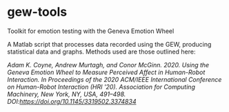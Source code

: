 # gew-tools
Toolkit for emotion testing with the Geneva Emotion Wheel

A Matlab script that processes data recorded using the GEW, producing statistical data and graphs.
Methods used are those outlined here:

<i>Adam K. Coyne, Andrew Murtagh, and Conor McGinn. 2020. Using the Geneva Emotion Wheel to Measure Perceived Affect in Human-Robot Interaction. In Proceedings of the 2020 ACM/IEEE International Conference on Human-Robot Interaction (HRI '20). Association for Computing Machinery, New York, NY, USA, 491–498. DOI:https://doi.org/10.1145/3319502.3374834</i>
